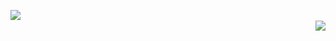 <p>
  <img align="left" src="https://github-readme-stats.vercel.app/api?username=drip2"></img>
  <br />
 <img align="right" src="https://github-readme-stats.vercel.app/api/top-langs/?username=drip2"></img>
<p>
